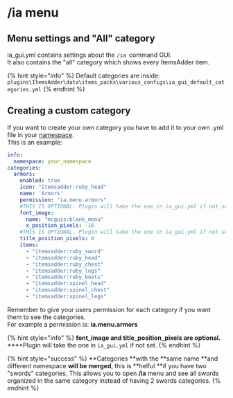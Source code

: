 # /ia menu

## Menu settings and "All" category

ia_gui.yml contains settings about the  `/ia `command GUI.\
It also contains the "all" category which shows every ItemsAdder item.

{% hint style="info" %}
Default categories are inside:` plugins\ItemsAdder\data\items_packs\various_configs\ia_gui_default_categories.yml`
{% endhint %}

## Creating a custom category

If you want to create your own category you have to add it to your own .yml file in your [namespace](adding-content/beginners/basic-concepts/namespace.md).\
This is an example:

```yaml
info:
  namespace: your_namespace
categories:
  armors:
    enabled: true
    icon: "itemsadder:ruby_head"
    name: 'Armors'
    permission: "ia.menu.armors"
    #THIS IS OPTIONAL. Plugin will take the one in ia_gui.yml if not set.
    font_image:
      name: "mcguis:blank_menu"
      x_position_pixels: -16
    #THIS IS OPTIONAL. Plugin will take the one in ia_gui.yml if not set.
    title_position_pixels: 0
    items:
      - "itemsadder:ruby_sword"
      - "itemsadder:ruby_head"
      - "itemsadder:ruby_chest"
      - "itemsadder:ruby_legs"
      - "itemsadder:ruby_boots"
      - "itemsadder:spinel_head"
      - "itemsadder:spinel_chest"
      - "itemsadder:spinel_legs"
```

Remember to give your users permission for each category if you want them to see the categories.\
For example a permission is: **ia.menu.armors**

{% hint style="info" %}
**font_image and title_position_pixels are optional.**\
****Plugin will take the one in `ia_gui.yml` if not set.
{% endhint %}

{% hint style="success" %}
**Categories **with the **same name **and different namespace **will be merged**, this is **helful **if you have two "swords" categories. This allows you to open **/ia** menu and see all swords organized in the same category instead of having 2 swords categories.
{% endhint %}
